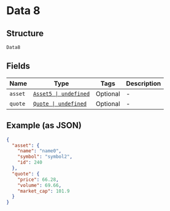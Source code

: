 
# Data 8

## Structure

`Data8`

## Fields

| Name | Type | Tags | Description |
|  --- | --- | --- | --- |
| `asset` | [`Asset5 \| undefined`](../../doc/models/asset-5.md) | Optional | - |
| `quote` | [`Quote \| undefined`](../../doc/models/quote.md) | Optional | - |

## Example (as JSON)

```json
{
  "asset": {
    "name": "name0",
    "symbol": "symbol2",
    "id": 240
  },
  "quote": {
    "price": 66.28,
    "volume": 69.66,
    "market_cap": 101.9
  }
}
```

